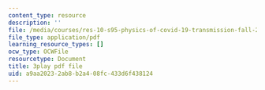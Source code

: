 ```yaml
---
content_type: resource
description: ''
file: /media/courses/res-10-s95-physics-of-covid-19-transmission-fall-2020/a9aa20232ab8b2a408fc433d6f438124_ZqEKYbzgz4s.pdf
file_type: application/pdf
learning_resource_types: []
ocw_type: OCWFile
resourcetype: Document
title: 3play pdf file
uid: a9aa2023-2ab8-b2a4-08fc-433d6f438124
---
```

